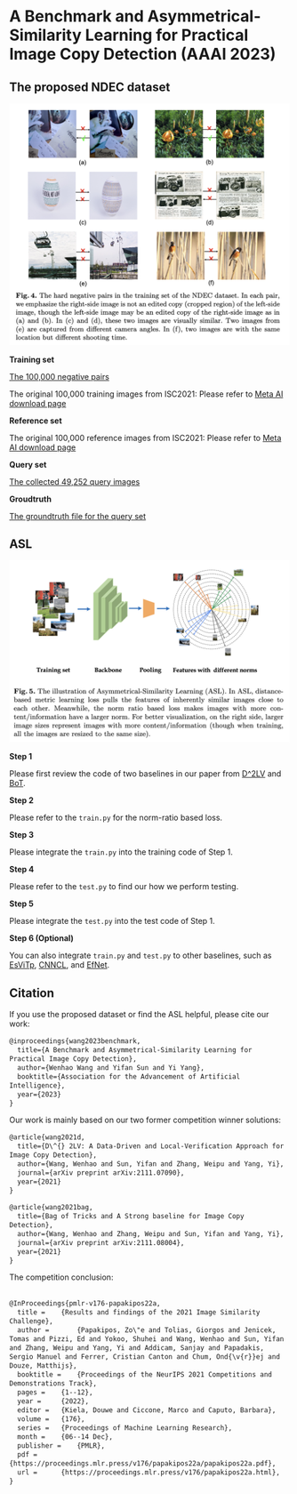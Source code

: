 # A Benchmark and Asymmetrical-Similarity Learning for Practical Image Copy Detection (AAAI 2023)

## The proposed NDEC dataset

![image](https://github.com/WangWenhao0716/ASL/blob/main/NDEC.png)

**Training set**

[The 100,000 negative pairs](https://drive.google.com/file/d/1Cc_8yj2vhKTA8aRROMUavp9zUkI72Cgm/view) 

The original 100,000 training images from ISC2021: Please refer to [Meta AI download page](https://ai.facebook.com/datasets/disc21-dataset/)

**Reference set**

The original 100,000 reference images from ISC2021: Please refer to [Meta AI download page](https://ai.facebook.com/datasets/disc21-dataset/)

**Query set**

[The collected 49,252 query images](https://drive.google.com/file/d/10CKPivz-uHo4KMdEzeMtBbhFkfnaMtzq/view)

**Groudtruth**

[The groundtruth file for the query set](https://drive.google.com/file/d/1ZrPNoa3mTAxl6lViVjNtN90i20VSuzJs/view?usp=share_link)


## ASL 

![image](https://github.com/WangWenhao0716/ASL/blob/main/ASL.png)

**Step 1**

Please first review the code of two baselines in our paper from [D^2LV](https://github.com/WangWenhao0716/ISC-Track1-Submission) and [BoT](https://github.com/WangWenhao0716/ISC-Track2-Submission).

**Step 2**

Please refer to the ```train.py``` for the norm-ratio based loss.

**Step 3**

Please integrate  the ```train.py``` into the training code of Step 1.

**Step 4**

Please refer to the ```test.py``` to find our how we perform testing.

**Step 5**

Please integrate the ```test.py``` into the test code of Step 1.

**Step 6 (Optional)**

You can also integrate ```train.py``` and ```test.py``` to other baselines, such as [EsViTp](https://github.com/sun-xl/ISC2021), [CNNCL](https://github.com/lyakaap/ISC21-Descriptor-Track-1st), and [EfNet](https://github.com/socom20/facebook-image-similarity-challenge-2021).


## Citation

If you use the proposed dataset or find the ASL helpful, please cite our work:
```
@inproceedings{wang2023benchmark,
  title={A Benchmark and Asymmetrical-Similarity Learning for Practical Image Copy Detection},
  author={Wenhao Wang and Yifan Sun and Yi Yang},
  booktitle={Association for the Advancement of Artificial Intelligence},
  year={2023}
}
```

Our work is mainly based on our two former competition winner solutions:

```
@article{wang2021d,
  title={D\^{} 2LV: A Data-Driven and Local-Verification Approach for Image Copy Detection},
  author={Wang, Wenhao and Sun, Yifan and Zhang, Weipu and Yang, Yi},
  journal={arXiv preprint arXiv:2111.07090},
  year={2021}
}
```
```
@article{wang2021bag,
  title={Bag of Tricks and A Strong baseline for Image Copy Detection},
  author={Wang, Wenhao and Zhang, Weipu and Sun, Yifan and Yang, Yi},
  journal={arXiv preprint arXiv:2111.08004},
  year={2021}
}
```
The competition conclusion:
```

@InProceedings{pmlr-v176-papakipos22a,
  title = 	 {Results and findings of the 2021 Image Similarity Challenge},
  author =       {Papakipos, Zo\"e and Tolias, Giorgos and Jenicek, Tomas and Pizzi, Ed and Yokoo, Shuhei and Wang, Wenhao and Sun, Yifan and Zhang, Weipu and Yang, Yi and Addicam, Sanjay and Papadakis, Sergio Manuel and Ferrer, Cristian Canton and Chum, Ond{\v{r}}ej and Douze, Matthijs},
  booktitle = 	 {Proceedings of the NeurIPS 2021 Competitions and Demonstrations Track},
  pages = 	 {1--12},
  year = 	 {2022},
  editor = 	 {Kiela, Douwe and Ciccone, Marco and Caputo, Barbara},
  volume = 	 {176},
  series = 	 {Proceedings of Machine Learning Research},
  month = 	 {06--14 Dec},
  publisher =    {PMLR},
  pdf = 	 {https://proceedings.mlr.press/v176/papakipos22a/papakipos22a.pdf},
  url = 	 {https://proceedings.mlr.press/v176/papakipos22a.html},
}
```
